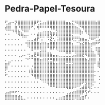 # Pedra-Papel-Tesoura
⢋⣴⠒⡝⣿⣿⣿⣿⣿⡿⢋⣥⣶⣿⣿⣿⣿⣿⣿⣶⣦⣍⠻⣿⣿⣿⣿⣿⣷⣿ ⢾⣿⣀⣿⡘⢿⣿⡿⠋⠄⠻⠛⠛⠛⠻⠿⣿⣿⣿⣿⣿⣿⣷⣌⠻⣿⣿⣿⣿⣿ ⠄⠄⠈⠙⢿⣦⣉⡁⠄⠄⣴⣶⣿⣿⢷⡶⣾⣿⣿⣿⣿⡛⠛⠻⠃⠙⢿⣿⣿⣿ ⠄⠄⠄⠄⠄⠈⠉⣀⣀⣴⡟⢩⠁⠩⣝⢂⢨⣿⣿⣿⣿⢟⡛⣳⣶⣤⡘⠿⢋⣡ ⠄⠄⠄⠄⠄⠄⠘⣿⣿⣿⣿⣾⣿⣶⣿⣿⣿⣿⣿⣿⣿⣆⣈⣱⣮⣿⣷⡾⠟⠋ ⠄⠄⠄⠄⠄⠄⠄⠈⠿⠛⠛⣻⣿⠉⠛⠋⠻⣿⣿⣿⣿⣿⣿⣿⣿⣿⣿⣆⠸⣿ ⠄⠄⠄⠄⢀⡠⠄⢒⣤⣟⠿⣿⣿⣿⣷⣤⣤⣀⣀⣉⣉⣠⣽⣿⣟⠻⣿⣿⡆⢻ ⠄⣀⠄⠄⠄⠄⠈⠋⠉⣿⣿⣶⣿⣟⣛⡿⠿⣿⣿⣿⣿⣿⣿⣿⣿⣷⣼⣿⡇⣸ ⣿⠃⠄⠄⠄⠄⠄⠄⠠⣿⣿⣿⣿⣿⣿⣿⣿⣿⣿⣶⣶⣾⣿⣿⣿⣿⣿⣿⠁⢿ ⡋⠄⠄⠄⠄⠄⠄⢰⣷⣿⣿⣿⣿⣿⣿⣿⣿⣿⣿⣿⣿⣿⣿⣿⣿⣿⣿⣿⠄⠄ ⠋⠄⠄⠄⠄⠄⠄⠄⠙⢿⣿⣿⣿⣿⣿⣿⣿⣿⣿⣿⣿⣿⣿⣿⣿⣿⣿⣿⠂⠠ ⠄⠄⠄⠄⠄⠄⠄⠄⠄⠄⠄⠙⠿⣿⣿⣿⣿⣿⣿⣿⣿⣿⣿⣿⡿⢿⣿⡿⠄⢈ ⠄⠄⠄⠄⠄⠄⠄⠄⠄⠄⠄⠄⠄⠈⠛⠛⠿⠿⠿⢿⣿⡿⠟⢋⣴⣿⢿⡋⠄⠄ ⣠⣴⠶⠖⠂⠄⠄⠄⠄⠄⠄⠄⠄⠄⠄⠄⠄⠄⠄⢀⣠⣴⣾⣿⡿⢫⠞⠄⠄⠄ ⣿⣿⣿⣿⣾⣆⡀⠄⠄⠄⠄⠄⠄⠄⠄⠄⣀⣤⣶⣿⣿⣿⢿⣧⣶⠏⠄ 
